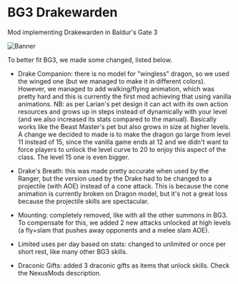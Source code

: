 # BG3 Drakewarden
Mod implementing Drakewarden in Baldur's Gate 3

![Banner](https://staticdelivery.nexusmods.com/mods/3474/images/2838/2838-1696287986-379916194.png)

To better fit BG3, we made some changed, listed below.

- Drake Companion: there is no model for "wingless" dragon, so we used the winged one (but we managed to make it in different colors). However, we managed to add walking/flying animation, which was pretty hard and this is currently the first mod achieving that using vanilla animations. NB: as per Larian's pet design it can act with its own action resources and grows up in steps instead of dynamically with your level (and we also increased its stats compared to the manual). Basically works like the Beast Master's pet but also grows in size at higher levels. A change we decided to made is to make the dragon go large from level 11 instead of 15, since the vanilla game ends at 12 and we didn't want to force players to unlock the level curve to 20 to enjoy this aspect of the class. The level 15 one is even bigger. 
- Drake's Breath: this was made pretty accurate when used by the Ranger, but the version used by the Drake had to be changed to a projectile (with AOE) instead of a cone attack. This is because the cone animation is currently broken on Dragon model, but it's not a great loss because the projectile skills are spectacular. 
- Mounting: completely removed, like with all the other summons in BG3. To compensate for this, we added 2 new attacks unlocked at high levels (a fly+slam that pushes away opponents and a melee slam AOE).
- Limited uses per day based on stats: changed to unlimited or once per short rest, like many other BG3 skills.

- Draconic Gifts: added 3 draconic gifts as items that unlock skills. Check the NexusMods description.
